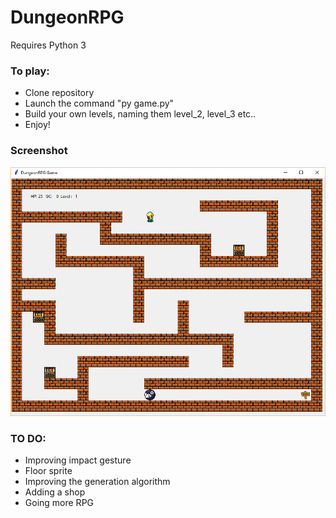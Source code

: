 # DungeonRPG

Requires Python 3

### To play: ###

- Clone repository
- Launch the command "py game.py"
- Build your own levels, naming them level_2, level_3 etc..
- Enjoy!

### Screenshot

![In Game Screenshot](others/screenshot.png "in game")

### TO DO:

- Improving impact gesture
- Floor sprite
- Improving the generation algorithm
- Adding a shop
- Going more RPG
